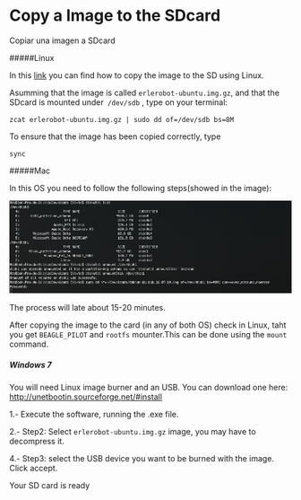 # Copy a Image to the SDcard

 Copiar una imagen a SDcard

#####Linux

In this [link](https://github.com/erlerobot/wiki/wiki/Copy-image-to-microSD-card) you can find how to copy the image to the SD using Linux.

Asumming that the image is called `erlerobot-ubuntu.img.gz`, and that the SDcard is mounted under` /dev/sdb` , type on your terminal:
```
zcat erlerobot-ubuntu.img.gz | sudo dd of=/dev/sdb bs=8M
```
To ensure that the image has been copied correctly, type
```
sync
```
#####Mac

In this OS you need to follow the following steps(showed in the image):

![sDcard](../erleimg/SDcard2.jpg)

The process will late about 15-20 minutes.


After copying the image to the card (in any of both OS) check in Linux, taht you get  `BEAGLE_PILOT` and `rootfs` mounter.This can be done using the `mount` command.

##### Windows 7

You will need Linux image burner and an USB. You can download one here: http://unetbootin.sourceforge.net/#install

1.- Execute the software, running the .exe file.

2.- Step2: Select `erlerobot-ubuntu.img.gz` image, you may have to decompress it.

4.- Step3: select the USB device you want to be burned with the image. Click accept.

Your SD card is ready
